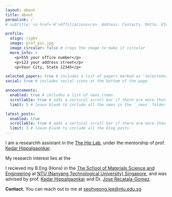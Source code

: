 ```yaml
---
layout: about
title: about
permalink: /
# subtitle: <a href='#'>Affiliations</a>. Address. Contacts. Motto. Etc.

profile:
  align: right
  image: prof_pic.jpg
  image_circular: false # crops the image to make it circular
  more_info: >
    <p>555 your office number</p>
    <p>123 your address street</p>
    <p>Your City, State 12345</p>

selected_papers: true # includes a list of papers marked as "selected={true}"
social: true # includes social icons at the bottom of the page

announcements:
  enabled: true # includes a list of news items
  scrollable: true # adds a vertical scroll bar if there are more than 3 news items
  limit: 5 # leave blank to include all the news in the `_news` folder

latest_posts:
  enabled: true
  scrollable: true # adds a vertical scroll bar if there are more than 3 new posts items
  limit: 3 # leave blank to include all the blog posts
---
```



<!-- Write your biography here. Tell the world about yourself. Link to your favorite [subreddit](http://reddit.com). You can put a picture in, too. The code is already in, just name your picture `prof_pic.jpg` and put it in the `img/` folder.

Put your address / P.O. box / other info right below your picture. You can also disable any of these elements by editing `profile` property of the YAML header of your `_pages/about.md`. Edit `_bibliography/papers.bib` and Jekyll will render your [publications page](/al-folio/publications/) automatically.

Link to your social media connections, too. This theme is set up to use [Font Awesome icons](https://fontawesome.com/) and [Academicons](https://jpswalsh.github.io/academicons/), like the ones below. Add your Facebook, Twitter, LinkedIn, Google Scholar, or just disable all of them.
 -->

I am a researchh assistant in the [The Hip Lab](https://kedarh.wixsite.com/nanotransport), under the mentorship of prof. [Kedar Hippalgaonkar](https://scholar.google.com/citations?user=xaUJEWAAAAAJ&hl=en).

My research interest lies at the 


I recieved my B.Eng (Hons) in the [The School of Materials Science and Engineering](https://www.ntu.edu.sg/mse) at [NTU (Nanyang Technological University) Singapore](http://www.ntu.edu.sg), and was advised by prof. [Kedar Hippalgaonkar](https://scholar.google.com/citations?user=xaUJEWAAAAAJ&hl=en) and Dr. [Jose Recatala-Gomez](https://scholar.google.com/citations?user=o9U95kwAAAAJ&hl=es).

<b>Contact.</b> You can reach out to me at [seohyeong.lee@ntu.edu.sg][def]

[def]: seohyeong.lee@ntu.edu.sg